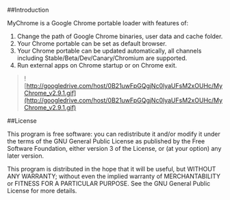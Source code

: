##Introduction

MyChrome is a Google Chrome portable loader with features of:
1. Change the path of Google Chrome binaries, user data and cache folder.
2. Your Chrome portable can be set as default browser.
3. Your Chrome portable can be updated automatically, all channels including Stable/Beta/Dev/Canary/Chromium are supported.
4. Run external apps on Chrome startup or on Chrome exit.

> ![http://googledrive.com/host/0B21uwFpGQgjNc0lyaUFsM2xOUHc/MyChrome_v2.9.1.gif](http://googledrive.com/host/0B21uwFpGQgjNc0lyaUFsM2xOUHc/MyChrome_v2.9.1.gif)

##License

This program is free software: you can redistribute it and/or modify
it under the terms of the GNU General Public License as published by
the Free Software Foundation, either version 3 of the License, or
(at your option) any later version.

This program is distributed in the hope that it will be useful,
but WITHOUT ANY WARRANTY; without even the implied warranty of
MERCHANTABILITY or FITNESS FOR A PARTICULAR PURPOSE.  See the
GNU General Public License for more details.
